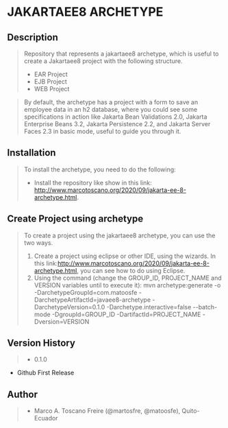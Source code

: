 # JAKARTAEE8 ARCHETYPE
## Description
> Repository that represents a jakartaee8 archetype, which is useful to create a Jakartaee8 project with the following structure.
>* EAR Project
>* EJB Project 
>* WEB Project 

> By default, the archetype has a project with a form to save an employee data in an h2 database, where you could see some specifications in action like Jakarta Bean Validations 2.0, Jakarta Enterprise Beans 3.2, Jakarta Persistence 2.2, and Jakarta Server Faces 2.3 in basic mode, useful to guide you through it.

## Installation
>To install the archetype, you need to do the following:
>* Install the repository like show in this link: http://www.marcotoscano.org/2020/09/jakarta-ee-8-archetype.html.

## Create Project using archetype
>To create a project using the jakartaee8 archetype, you can use the two ways.
>1. Create a project using eclipse or other IDE, using the wizards. In this link:http://www.marcotoscano.org/2020/09/jakarta-ee-8-archetype.html, you can see how to do using Eclipse.
>2. Using the command (change the GROUP_ID, PROJECT_NAME and VERSION variables until to execute it): mvn archetype:generate -o -DarchetypeGroupId=com.matoosfe -DarchetypeArtifactId=javaee8-archetype -DarchetypeVersion=0.1.0 -Darchetype.interactive=false --batch-mode -DgroupId=GROUP_ID -DartifactId=PROJECT_NAME -Dversion=VERSION

## Version History
>* 0.1.0
 * Github First Release
 
## Author
>* Marco A. Toscano Freire (@martosfre, @matoosfe), Quito- Ecuador